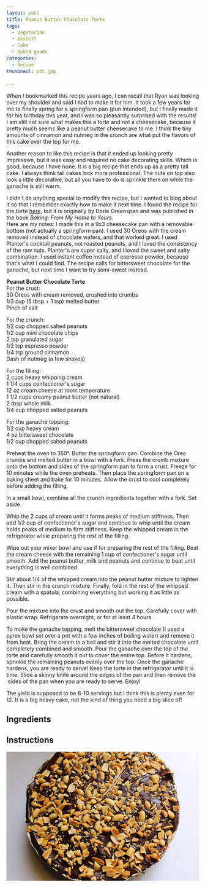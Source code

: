 ```yaml
---
layout: post
title: Peanut Butter Chocolate Torte
tags:
  - Vegetarian
  - Dessert
  - Cake
  - Baked goods
categories:
  - Recipe
thumbnail: pbt.jpg

---
```


When I bookmarked this recipe years ago, I can recall that Ryan was looking over my shoulder and said I had to make it for him. It took a few years for me to finally spring for a springform pan (pun intended), but I finally made it for his birthday this year, and I was so pleasantly surprised with the results! I am still not sure what makes this a torte and not a cheesecake, because it pretty much seems like a peanut butter cheesecake to me. I think the tiny amounts of cinnamon and nutmeg in the crunch are what put the flavors of this cake over the top for me.  
  
Another reason to like this recipe is that it ended up looking pretty impressive, but it was easy and required no cake decorating skills. Which is good, because I have none. It is a big recipe that ends up as a pretty tall cake. I always think tall cakes look more professional. The nuts on top also look a little decorative, but all you have to do is sprinkle them on while the ganache is still warm.  
  
I didn't do anything special to modify this recipe, but I wanted to blog about it so that I remember exactly how to make it next time. I found the recipe for the torte [here](http://oneperfectbite.blogspot.com/2011/01/chocolate-peanut-butter-torte.html), but it is originally by Dorie Greenspan and was published in the book _Baking: From My Home to Yours._  
Here are my notes: I made this in a 9x3 cheesecake pan with a removable bottom (not actually a springform pan). I used 30 Oreos with the cream removed instead of chocolate wafers, and that worked great. I used Planter's cocktail peanuts, not roasted peanuts, and I loved the consistency of the raw nuts. Planter's are super salty, and I loved the sweet and salty combination. I used instant coffee instead of espresso powder, because that's what I could find. The recipe calls for bittersweet chocolate for the ganache, but next time I want to try semi-sweet instead.  
  
**Peanut Butter Chocolate Torte**  
For the crust:  
30 Oreos with cream removed, crushed into crumbs  
1/3 cup (5 tbsp + 1 tsp) melted butter  
Pinch of salt  
  
For the crunch:  
1/2 cup chopped salted peanuts  
1/2 cup mini chocolate chips  
2 tsp granulated sugar  
1/2 tsp espresso powder  
1/4 tsp ground cinnamon  
Dash of nutmeg (a few shakes)  
  
For the filling:  
2 cups heavy whipping cream  
1 1/4 cups confectioner's sugar  
12 oz cream cheese at room temperature  
1 1/2 cups creamy peanut butter (not natural)  
2 tbsp whole milk  
1/4 cup chopped salted peanuts  
  
For the ganache topping:  
1/2 cup heavy cream  
4 oz bittersweet chocolate  
1/2 cup chopped salted peanuts  
  
Preheat the oven to 350°. Butter the springform pan. Combine the Oreo crumbs and melted butter in a bowl with a fork. Press the crumb mixture onto the bottom and sides of the springform pan to form a crust. Freeze for 10 minutes while the oven preheats. Then place the springform pan on a baking sheet and bake for 10 minutes. Allow the crust to cool completely before adding the filling.  
  
In a small bowl, combine all the crunch ingredients together with a fork. Set aside.  
  
Whip the 2 cups of cream until it forms peaks of medium stiffness. Then add 1/2 cup of confectioner's sugar and continue to whip until the cream holds peaks of medium to firm stiffness. Keep the whipped cream in the refrigerator while preparing the rest of the filling.  
  
Wipe out your mixer bowl and use if for preparing the rest of the filling. Beat the cream cheese with the remaining 1 cup of confectioner's sugar until smooth. Add the peanut butter, milk and peanuts and continue to beat until everything is well combined.  
  
Stir about 1/4 of the whipped cream into the peanut butter mixture to lighten it. Then stir in the crunch mixture. Finally, fold in the rest of the whipped cream with a spatula, combining everything but working it as little as possible.  
  
Pour the mixture into the crust and smooth out the top. Carefully cover with plastic wrap. Refrigerate overnight, or for at least 4 hours.  
  
To make the ganache topping, melt the bittersweet chocolate (I used a pyrex bowl set over a pot with a few inches of boiling water) and remove it from heat. Bring the cream to a boil and stir it into the melted chocolate until completely combined and smooth. Pour the ganache over the top of the torte and carefully smooth it out to cover the entire top. Before it hardens, sprinkle the remaining peanuts evenly over the top. Once the ganache hardens, you are ready to serve! Keep the torte in the refrigerator until it is time. Slide a skinny knife around the edges of the pan and then remove the  sides of the pan when you are ready to serve. Enjoy!  
  
The yield is supposed to be 8-10 servings but I think this is plenty even for 12. It is a big heavy cake, not the kind of thing you need a big slice of!

## Ingredients



## Instructions







![Image of Peanut Butter Chocolate Torte.](/upload/pbt2.jpg)